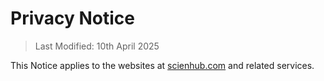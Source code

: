 # Privacy Notice

> Last Modified: 10th April 2025

This Notice applies to the websites at [scienhub.com](https://www.scienhub.com) and related services.
